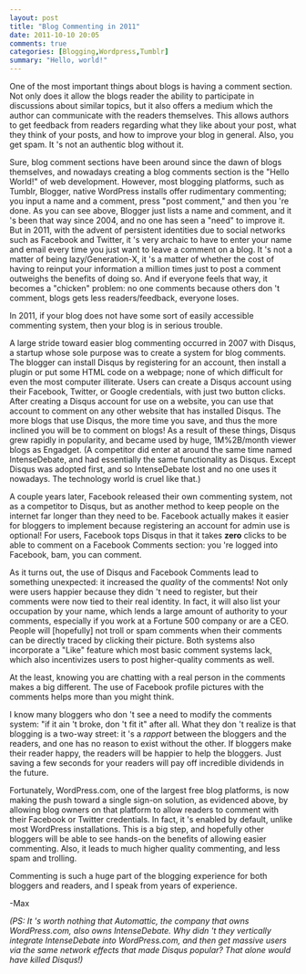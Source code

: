 ```yaml
---
layout: post
title: "Blog Commenting in 2011"
date: 2011-10-10 20:05
comments: true
categories: [Blogging,Wordpress,Tumblr]
summary: "Hello, world!"
---
```


One of the most important things about blogs is having a comment section. Not only does it allow the blogs reader the ability to participate in discussions about similar topics, but it also offers a medium which the author can communicate with the readers themselves. This allows authors to get feedback from readers regarding what they like about your post, what they think of your posts, and how to improve your blog in general. Also, you get spam. It 's not an authentic blog without it.

Sure, blog comment sections have been around since the dawn of blogs themselves, and nowadays creating a blog comments section is the "Hello World!" of web development. However, most blogging platforms, such as Tumblr, Blogger, native WordPress installs offer rudimentary commenting; you input a name and a comment, press "post comment," and then you 're done. As you can see above, Blogger just lists a name and comment, and it 's been that way since 2004, and no one has seen a "need" to improve it. But in 2011, with the advent of persistent identities due to social networks such as Facebook and Twitter, it 's very archaic to have to enter your name and email every time you just want to leave a comment on a blog. It 's not a matter of being lazy/Generation-X, it 's a matter of whether the cost of having to reinput your information a million times just to post a comment outweighs the benefits of doing so. And if everyone feels that way, it becomes a "chicken" problem: no one comments because others don 't comment, blogs gets less readers/feedback, everyone loses.

In 2011, if your blog does not have some sort of easily accessible commenting system, then your blog is in serious trouble.

 <!-- more -->

A large stride toward easier blog commenting occurred in 2007 with Disqus, a startup whose sole purpose was to create a system for blog comments. The blogger can install Disqus by registering for an account, then install a plugin or put some HTML code on a webpage; none of which difficult for even the most computer illiterate. Users can create a Disqus account using their Facebook, Twitter, or Google credentials, with just two button clicks. After creating a Disqus account for use on a website, you can use that account to comment on any other website that has installed Disqus.  The more blogs that use Disqus, the more time you save, and thus the more inclined you will be to comment on blogs! As a result of these things, Disqus grew rapidly in popularity, and became used by huge, 1M%2B/month viewer blogs as Engadget. (A competitor did enter at around the same time named IntenseDebate, and had essentially the same functionality as Disqus. Except Disqus was adopted first, and so IntenseDebate lost and no one uses it nowadays. The technology world is cruel like that.)

A couple years later, Facebook released their own commenting system, not as a competitor to Disqus, but as another method to keep people on the internet far longer than they need to be. Facebook actually makes it easier for bloggers to implement because registering an account for admin use is optional! For users, Facebook tops Disqus in that it takes **zero** clicks to be able to comment on a Facebook Comments section: you 're logged into Facebook, bam, you can comment.

As it turns out, the use of Disqus and Facebook Comments lead to something unexpected: it increased the *quality* of the comments! Not only were users happier because they didn 't need to register, but their comments were now tied to their real identity. In fact, it will also list your occupation by your name, which lends a large amount of authority to your comments, especially if you work at a Fortune 500 company or are a CEO. People will [hopefully] not troll or spam comments when their comments can be directly traced by clicking their picture. Both systems also incorporate a "Like" feature which most basic comment systems lack, which also incentivizes users to post higher-quality comments as well.

At the least, knowing you are chatting with a real person in the comments makes a big different. The use of Facebook profile pictures with the comments helps more than you might think.

I know many bloggers who don 't see a need to modify the comments system: "if it ain 't broke, don 't fit it" after all. What they don 't realize is that blogging is a two-way street: it 's a *rapport* between the bloggers and the readers, and one has no reason to exist without the other. If bloggers make their reader happy, the readers will be happier to help the bloggers. Just saving a few seconds for your readers will pay off incredible dividends in the future.

Fortunately, WordPress.com, one of the largest free blog platforms, is now making the push toward a single sign-on solution, as evidenced above, by allowing blog owners on that platform to allow readers to comment with their Facebook or Twitter credentials. In fact, it 's enabled by default, unlike most WordPress installations. This is a big step, and hopefully other bloggers will be able to see hands-on the benefits of allowing easier commenting. Also, it leads to much higher quality commenting, and less spam and trolling.

Commenting is such a huge part of the blogging experience for both bloggers and readers, and I speak from years of experience.

-Max

*(PS: It 's worth nothing that Automattic, the company that owns WordPress.com, also owns IntenseDebate. Why didn 't they vertically integrate IntenseDebate into WordPress.com, and then get massive users via the same network effects that made Disqus popular? That alone would have killed Disqus!)*